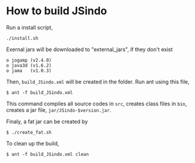 # How to build JSindo

Run a install script,

    ./install.sh

Exernal jars will be downloaded to "external_jars", if they don't exist

    o jogamp (v2.4.0)
    o java3d (v1.6.2)
    o jama   (v1.0.3)

Then, `build_JSindo.xml` will be created in the folder. Run ant using this file,

    $ ant -f build_JSindo.xml

This command compiles all source codes in `src`, creates class files in `bin`, creates a jar file, `jar/JSindo-$version.jar`.

Finaly, a fat jar can be created by

    $ ./create_fat.sh

To clean up the build,

    $ ant -f build_JSindo.xml clean
